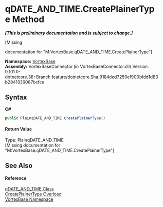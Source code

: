 # qDATE_AND_TIME.CreatePlainerType Method 
 _**\[This is preliminary documentation and is subject to change.\]**_

\[Missing <summary> documentation for "M:VortexBase.qDATE_AND_TIME.CreatePlainerType"\]

**Namespace:**&nbsp;<a href="N_VortexBase.md">VortexBase</a><br />**Assembly:**&nbsp;VortexBaseConnector (in VortexBaseConnector.dll) Version: 0.101.0-dotnetcore.38+Branch.feature/dotnetcore.Sha.9184ded7250ef900bfdd1d83b2841836087bcfce

## Syntax

**C#**<br />
``` C#
public PlainqDATE_AND_TIME CreatePlainerType()
```


#### Return Value
Type: PlainqDATE_AND_TIME<br />\[Missing <returns> documentation for "M:VortexBase.qDATE_AND_TIME.CreatePlainerType"\]

## See Also


#### Reference
<a href="T_VortexBase_qDATE_AND_TIME.md">qDATE_AND_TIME Class</a><br /><a href="Overload_VortexBase_qDATE_AND_TIME_CreatePlainerType.md">CreatePlainerType Overload</a><br /><a href="N_VortexBase.md">VortexBase Namespace</a><br />